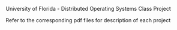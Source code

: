 University of Florida - Distributed Operating Systems Class Project

Refer to the corresponding pdf files for description of each project